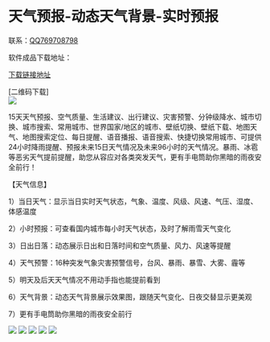 # 天气预报-动态天气背景-实时预报

联系：[QQ769708798](https://qm.qq.com/cgi-bin/qm/qr?k=Xm01ZvrFL6zCm_VcSLUQK6S_nObG8uOd&jump_from=webapi)


软件成品下载地址：

[下载链接地址](https://wwb.lanzouy.com/s/weather)

[二维码下载]  
![](http://aokj.top/picture/weather/qr.png)

15天天气预报、空气质量、生活建议、出行建议、灾害预警、分钟级降水、城市切换、城市搜索、常用城市、世界国家/地区的城市、壁纸切换、壁纸下载、地图天气、地图搜索定位、每日提醒、语音播报、语音搜索、快捷切换常用城市、可提供24小时降雨提醒、预报未来15日天气情况及未来96小时的天气情况。暴雨、冰雹等恶劣天气提前提醒，助您从容应对各类突发天气，更有手电筒助你黑暗的雨夜安全前行！

【天气信息】

1）当日天气：显示当日实时天气状态，气象、温度、风级、风速、气压、湿度、体感温度

2）小时预报：可查看国内城市每小时天气状态，及时了解雨雪天气变化

3）日出日落：动态展示日出和日落时间和空气质量、风力、风速等提醒

4）天气预警：16种突发气象灾害预警信号，台风、暴雨、暴雪、大雾、霾等

5）明天及后天天气情况不用动手指也能提前看到

6）天气背景：动态天气背景展示效果图，跟随天气变化、日夜交替显示更美观

7）更有手电筒助你黑暗的雨夜安全前行



![](http://aokj.top/picture/weather/1.jpg)
![](http://aokj.top/picture/weather/2.jpg)
![](http://aokj.top/picture/weather/3.jpg)
![](http://aokj.top/picture/weather/4.jpg)
![](http://aokj.top/picture/weather/5.jpg)
